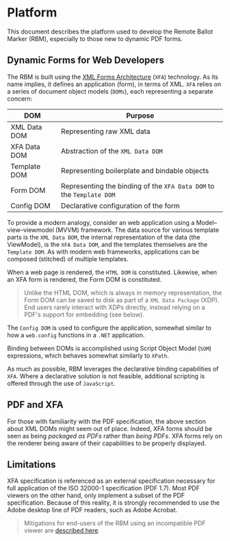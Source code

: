# Platform

This document describes the platform used to develop the Remote Ballot Marker (RBM), especially to those new to dynamic PDF forms.

## Dynamic Forms for Web Developers

The RBM is built using the [XML Forms Architecture](https://reference.pdfa.org/iso/32000/wp-content/uploads/2017/04/XFA-3_3.pdf) (`XFA`) technology. As its name implies, it defines an application (form), in terms of XML. `XFA` relies on a series of document object models (`DOMs`), each representing a separate concern:

|DOM  |Purpose  |
|---------|---------|
|XML Data DOM|Representing raw XML data|
|XFA Data DOM|Abstraction of the `XML Data DOM`|
|Template DOM|Representing boilerplate and bindable objects|
|Form DOM|Representing the binding of the `XFA Data DOM` to the `Template DOM`|
|Config DOM|Declarative configuration of the form|

To provide a modern analogy, consider an web application using a Model–view–viewmodel (MVVM) framework. The data source for various template parts is the `XML Data DOM`, the internal representation of the data (the ViewModel), is the `XFA Data DOM`, and the templates themselves are the `Template DOM`. As with modern web frameworks, applications can be composed (stitched) of multiple templates.

When a web page is rendered, the `HTML DOM` is constituted. Likewise, when an XFA form is rendered, the Form DOM is constituted.

> Unlike the HTML DOM, which is always in memory representation, the Form DOM can be saved to disk as part of a `XML Data Package` (XDP). End users rarely interact with XDPs directly, instead relying on a PDF's support for embedding (see below).

The `Config DOM` is used to configure the application, somewhat similar to how a `web.config` functions in a `.NET` application.

Binding between DOMs is accomplished using Script Object Model (`SOM`) expressions, which behaves somewhat similarly to `XPath`.

As much as possible, RBM leverages the declarative binding capabilities of `XFA`. Where a declarative solution is not feasible, additional scripting is offered through the use of `JavaScript`.

## PDF and XFA

For those with familiarity with the PDF specification, the above section about XML DOMs might seem out of place. Indeed, XFA forms should be seen as being *packaged as PDFs* rather than *being PDFs*. XFA forms rely on the renderer being aware of their capabilities to be properly displayed.

## Limitations

 XFA specification is referenced as an external specification necessary for full application of the ISO 32000-1 specification (PDF 1.7). Most PDF viewers on the other hand, only implement a subset of the PDF specification. Because of this reality, it is strongly recommended to use the Adobe desktop line of PDF readers, such as Adobe Acrobat.

> Mitigations for end-users of the RBM using an incompatible PDF viewer are [described here](docs/PAGEZERO.md).
